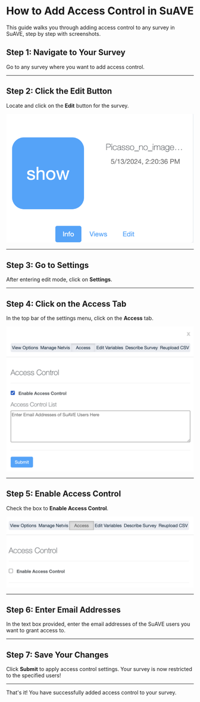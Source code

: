 # How to Add Access Control in SuAVE

This guide walks you through adding access control to any survey in SuAVE, step by step with screenshots.

## Step 1: Navigate to Your Survey

Go to any survey where you want to add access control.

---

## Step 2: Click the Edit Button

Locate and click on the **Edit** button for the survey.

![Edit Button](images/edit_button.png)

---

## Step 3: Go to Settings

After entering edit mode, click on **Settings**.

---

## Step 4: Click on the Access Tab

In the top bar of the settings menu, click on the **Access** tab.

![Access Tab](images/access_tab.png)

---

## Step 5: Enable Access Control

Check the box to **Enable Access Control**.

![Enable Access Control](images/enable_access_control.png)

---

## Step 6: Enter Email Addresses

In the text box provided, enter the email addresses of the SuAVE users you want to grant access to.

---

## Step 7: Save Your Changes

Click **Submit** to apply access control settings. Your survey is now restricted to the specified users!

---

That's it! You have successfully added access control to your survey.
